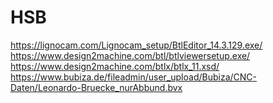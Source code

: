 # HSB

https://lignocam.com/Lignocam_setup/BtlEditor_14.3.129.exe/
https://www.design2machine.com/btl/btlviewersetup.exe/
https://www.design2machine.com/btlx/btlx_11.xsd/
https://www.bubiza.de/fileadmin/user_upload/Bubiza/CNC-Daten/Leonardo-Bruecke_nurAbbund.bvx
